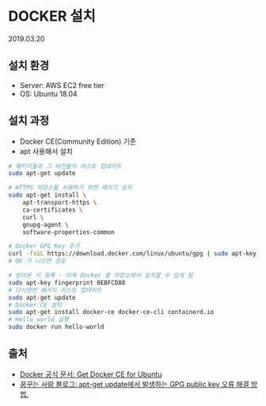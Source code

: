 # DOCKER 설치

2019.03.20

## 설치 환경

- Server: AWS EC2 free tier
- OS: Ubuntu 18.04

## 설치 과정

- Docker CE(Community Edition) 기준
- apt 사용해서 설치

```bash
# 패키지들과 그 버전들의 리스트 업데이트
sudo apt-get update

# HTTPS 저장소를 사용하기 위한 패키기 설치
sudo apt-get install \
    apt-transport-https \
    ca-certificates \
    curl \
    gnupg-agent \
    software-properties-common

# Docker GPG Key 추가
curl -fsSL https://download.docker.com/linux/ubuntu/gpg | sudo apt-key add -
# OK 가 나오면 성공

# 받아온 키 등록 - 이제 docker 를 저장소에서 설치할 수 있게 됨
sudo apt-key fingerprint 0EBFCD88
# 다시한번 패키지 리스트 업데이트
sudo apt-get update
# Docker CE 설치
sudo apt-get install docker-ce docker-ce-cli containerd.io
# Hello world 실행
sudo docker run hello-world
```

## 출처

- [Docker 공식 문서: Get Docker CE for Ubuntu](https://docs.docker.com/install/linux/docker-ce/ubuntu/)
- [꿈꾸는 사람 블로그: apt-get update에서 발생하는 GPG public key 오류 해결 방법.](https://dreamlog.tistory.com/76)